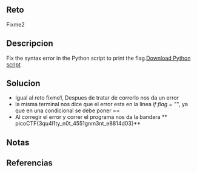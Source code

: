 ## Reto
Fixme2

## Descripcion
Fix the syntax error in the Python script to print the flag.[Download Python script](https://artifacts.picoctf.net/c/4/fixme2.py)

## Solucion
- Igual al reto fixme1, Despues de tratar de correrlo nos da un error
- la misma terminal nos dice que el error esta en la linea *if  flag = ""*,  ya que en una condicional se debe poner == 
- Al corregir el error y correr el programa nos da la bandera ** picoCTF{3qu4l1ty_n0t_4551gnm3nt_e8814d03}**
## Notas

## Referencias
